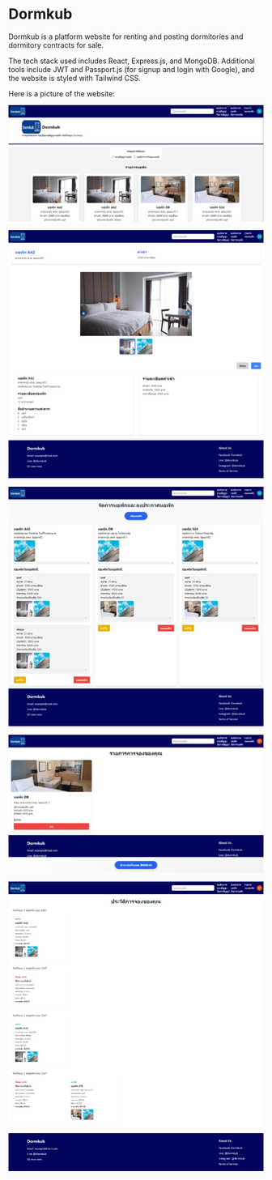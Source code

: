 # Dormkub

Dormkub is a platform website for renting and posting dormitories and dormitory contracts for sale.

The tech stack used includes React, Express.js, and MongoDB.
Additional tools include JWT and Passport.js (for signup and login with Google),
and the website is styled with Tailwind CSS.

Here is a picture of the website:

![alt text](image.png)

![alt text](image-1.png)

![alt text](image-2.png)

![alt text](image-3.png)

![alt text](image-4.png)